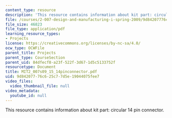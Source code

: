 ```yaml
---
content_type: resource
description: 'This resource contains information about kit part: circular 14 pin connector.'
file: /courses/2-007-design-and-manufacturing-i-spring-2009/9d84207776c625c77d5e19044075fee7_MIT2_007s09_15_14pinconnector.pdf
file_size: 46823
file_type: application/pdf
learning_resource_types:
- Projects
license: https://creativecommons.org/licenses/by-nc-sa/4.0/
ocw_type: OCWFile
parent_title: Projects
parent_type: CourseSection
parent_uid: 84dfecf8-a23f-522f-3d67-1d5c5133752f
resourcetype: Document
title: MIT2_007s09_15_14pinconnector.pdf
uid: 9d842077-76c6-25c7-7d5e-19044075fee7
video_files:
  video_thumbnail_file: null
video_metadata:
  youtube_id: null
---
```

This resource contains information about kit part: circular 14 pin connector.
